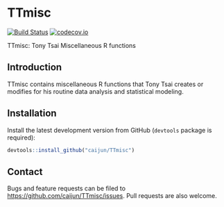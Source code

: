 


# TTmisc

[![Build Status](https://travis-ci.org/caijun/TTmisc.svg?branch=master)](https://travis-ci.org/caijun/TTmisc) [![codecov.io](http://codecov.io/github/caijun/TTmisc/coverage.svg?branch=master)](http://codecov.io/github/caijun/TTmisc?branch=master)

TTmisc: Tony Tsai Miscellaneous R functions

## Introduction

TTmisc contains miscellaneous R functions that Tony Tsai creates or modifies for his routine data analysis and statistical modeling.

## Installation

Install the latest development version from GitHub (`devtools` package is required):

```r
devtools::install_github("caijun/TTmisc")
```

## Contact

Bugs and feature requests can be filed to
<https://github.com/caijun/TTmisc/issues>. Pull requests are also welcome.
